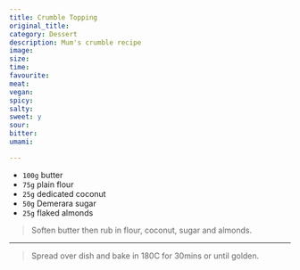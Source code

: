 ```yaml
---
title: Crumble Topping
original_title:
category: Dessert
description: Mum's crumble recipe
image:
size:
time:
favourite:
meat:
vegan:
spicy:
salty:
sweet: y
sour:
bitter:
umami:

---
```


* `100g` butter
* `75g` plain flour
* `25g` dedicated coconut
* `50g` Demerara sugar
* `25g` flaked almonds

>Soften butter then rub in flour, coconut, sugar and almonds. 

---

>Spread over dish and bake in 180C for 30mins or until golden. 